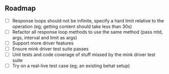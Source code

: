 ## Roadmap
-[ ] Response loops should not be infinite, specify a hard limit relative to the operation (eg; getting content should take less than 30s)
-[ ] Refactor all response loop methods to use the same method (pass mtd, args, interval and limit as args)
-[ ] Support more driver features
-[ ] Ensure mink driver test suite passes
-[ ] Unit tests and code coverage of stuff missed by the mink driver test suite
-[ ] Try on a real-live test case (eg; an existing behat setup)
